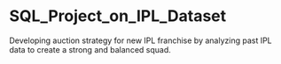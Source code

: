 # SQL_Project_on_IPL_Dataset
Developing auction strategy for new IPL franchise by analyzing past IPL data to create a strong and balanced squad.
